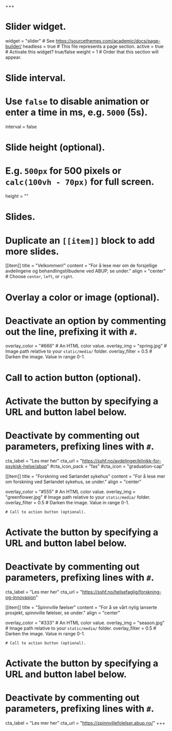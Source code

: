 +++
# Slider widget.
widget = "slider"  # See https://sourcethemes.com/academic/docs/page-builder/
headless = true  # This file represents a page section.
active = true  # Activate this widget? true/false
weight = 1  # Order that this section will appear.

# Slide interval.
# Use `false` to disable animation or enter a time in ms, e.g. `5000` (5s).
interval = false

# Slide height (optional).
# E.g. `500px` for 500 pixels or `calc(100vh - 70px)` for full screen.
height = ""

# Slides.
# Duplicate an `[[item]]` block to add more slides.
[[item]]
  title = "Velkommen!"
  content = "For å lese mer om de forsjellige avdelingene og behandlingstilbudene ved ABUP, se under."
  align = "center"  # Choose `center`, `left`, or `right`.

  # Overlay a color or image (optional).
  #   Deactivate an option by commenting out the line, prefixing it with `#`.
  overlay_color = "#666"  # An HTML color value.
  overlay_img = "spring.jpg"  # Image path relative to your `static/media/` folder.
  overlay_filter = 0.5  # Darken the image. Value in range 0-1.

  # Call to action button (optional).
  #   Activate the button by specifying a URL and button label below.
  #   Deactivate by commenting out parameters, prefixing lines with `#`.
  cta_label = "Les mer her"
  cta_url = "https://sshf.no/avdelinger/klinikk-for-psykisk-helse/abup"
  #cta_icon_pack = "fas"
  #cta_icon = "graduation-cap"

[[item]]
  title = "Forskning ved Sørlandet sykehus"
  content = "For å lese mer om forskning ved Sørlandet sykehus, se under."
  align = "center"

  overlay_color = "#555"  # An HTML color value.
  overlay_img = "greenflower.jpg"  # Image path relative to your `static/media/` folder.
  overlay_filter = 0.5  # Darken the image. Value in range 0-1.

    # Call to action button (optional).
  #   Activate the button by specifying a URL and button label below.
  #   Deactivate by commenting out parameters, prefixing lines with `#`.
  cta_label = "Les mer her"
  cta_url = "https://sshf.no/helsefaglig/forskning-og-innovasjon"

[[item]]
  title = "Spinnville føelser"
  content = "For å se vårt nylig lanserte prosjekt, spinnville følelser, se under."
  align = "center"

  overlay_color = "#333"  # An HTML color value.
  overlay_img = "season.jpg"  # Image path relative to your `static/media/` folder.
  overlay_filter = 0.5  # Darken the image. Value in range 0-1.

    # Call to action button (optional).
  #   Activate the button by specifying a URL and button label below.
  #   Deactivate by commenting out parameters, prefixing lines with `#`.
  cta_label = "Les mer her"
  cta_url = "https://spinnvillefolelser.abup.no/"
+++
